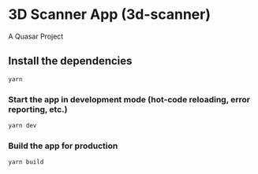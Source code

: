 # 3D Scanner App (3d-scanner)

A Quasar Project

## Install the dependencies
```bash
yarn
```

### Start the app in development mode (hot-code reloading, error reporting, etc.)
```bash
yarn dev
```

### Build the app for production
```bash
yarn build
```

